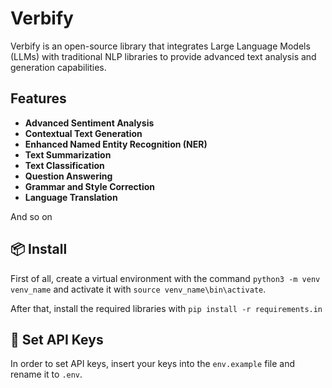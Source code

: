 # Verbify

Verbify is an open-source library that integrates Large Language Models (LLMs) with traditional NLP libraries to provide advanced text analysis and generation capabilities.

## Features

- **Advanced Sentiment Analysis**
- **Contextual Text Generation**
- **Enhanced Named Entity Recognition (NER)**
- **Text Summarization**
- **Text Classification**
- **Question Answering**
- **Grammar and Style Correction**
- **Language Translation**

And so on

## 📦 Install

First of all, create a virtual environment with the command `python3 -m venv venv_name` and activate it with `source venv_name\bin\activate`.

After that, install the required libraries with `pip install -r requirements.in`

## 🔑 Set API Keys

In order to set API keys, insert your keys into the `env.example` file and rename it to `.env`.
